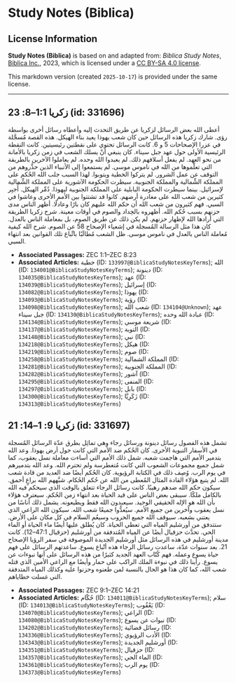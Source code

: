 # Study Notes (Biblica)

## License Information

**Study Notes (Biblica)** is based on and adapted from: _Biblica Study Notes_, [Biblica Inc.](https://www.biblica.com/), 2023, which is licensed under a [CC BY-SA 4.0 license](https://creativecommons.org/licenses/by-sa/4.0/legalcode.en).

This markdown version (created `2025-10-17`) is provided under the same license.



--------------------------------

## زكريا 1:1–8: 23 (id: 331696)

 أعطى الله بعض الرسائل لزكريا عن طريق التحدث إليه وأعطاه رسائل أخرى بواسطة رؤى. شارك زكريا هذه الرسائل حين كان شعب يهوذا يعيد بناء الهيكل. هذه القصة مُسجَّلة في عزرا الإصحاحات 5 و 6\. كانت الرسائل تحتوي على نقطتين رئيسيتين. كانت النقطة الرئيسية الأولى حول عهد جبل سيناء. كان ينبغي أنْ يسلك الشعب في زمن زكريا بالأمانة من نحو العهد. لم يفعل أسلافهم ذلك. لم يعبدوا الله وحده. لم يعاملوا الآخرين بالطريقة التي تعلَّموها من الله في ناموس موسى. لم يستمعوا إلى الأنبياء الذين حذَّروهم من التوقف عن عمل الشرور. لم يتركوا الخطية ويتوبوا. لهذا السبب جلب الله الحُكم على المملكة الشِّمالية والمملكة الجنوبية. سيطرت الحكومة الآشورية على المملكة الشِّمالية لإسرائيل. بينما سيطرت الحكومة البابلية على المملكة الجنوبية ليهوذا. دُمِّر الهيكل. أُجبِر كثيرين من شعب الله على مغادرة أرضهم. كانوا قد تشتتوا بين الأمم الأخرى وعاشوا في السبي. فهم كثيرون من شعب الله أن حكم الله عليهم كان بارًا وعادلًا. أظهر الناس مدى حزنهم بسبب حُكم الله. أظهروه بالحِداد والصوم في أوقات معينة. شرح زكريا الطريقة التي أرادها الله لإظهار حزنهم. لم يكن ذلك عن طريق الصوم، بل بمعاملة الناس بالعدل. كان هذا مثل الرسالة المُسجلة في إشعياء الإصحاح 58 عن الصوم. شرح الله كيفية مُعاملة الناس بالعدل في ناموس موسى. ظل الشعب مُطالَبًا باتِّباع تلك القوانين بعد انتهاء السبي.

* **Associated Passages:** ZEC 1:1–ZEC 8:23
* **Associated Articles:** خطية (ID: `133997@BiblicaStudyNotesKeyTerms`); الله (ID: `134001@BiblicaStudyNotesKeyTerms`); دينونة (ID: `134035@BiblicaStudyNotesKeyTerms`); عهد (ID: `134039@BiblicaStudyNotesKeyTerms`); إسرائيل (ID: `134082@BiblicaStudyNotesKeyTerms`); يهوذا (ID: `134093@BiblicaStudyNotesKeyTerms`); رؤية (ID: `134098@BiblicaStudyNotesKeyTerms`); شعب الله (ID: `134104@Unknown`); عهد جبل سيناء (ID: `134130@BiblicaStudyNotesKeyTerms`); عبادة الله وحده (ID: `134134@BiblicaStudyNotesKeyTerms`); شريعة موسي (ID: `134137@BiblicaStudyNotesKeyTerms`); التوبة (ID: `134148@BiblicaStudyNotesKeyTerms`); نبي (ID: `134218@BiblicaStudyNotesKeyTerms`); هيكل (ID: `134219@BiblicaStudyNotesKeyTerms`); صوم (ID: `134258@BiblicaStudyNotesKeyTerms`); المملكة الشمالية (ID: `134281@BiblicaStudyNotesKeyTerms`); المملكة الجنوبية (ID: `134282@BiblicaStudyNotesKeyTerms`); آشور (ID: `134295@BiblicaStudyNotesKeyTerms`); المنفى (ID: `134297@BiblicaStudyNotesKeyTerms`); بابل (ID: `134300@BiblicaStudyNotesKeyTerms`); زَكَرِيَّا (ID: `134313@BiblicaStudyNotesKeyTerms`)

## زكريا 9: 1–14: 21 (id: 331697)

تشمل هذه الفصول رسائل دينونة ورسائل رجاء وهي تماثِل بطرق عدّة الرسائل المُسجلة في الأسفار النبوية الأخرى. كان الحُكم ضد الأمم التي كانت حول أرض يهوذا. وعد الله بتدمير الأمم التي هاجمت شعبه. شمل ذلك الأمم التي أساءت معاملة نسل يعقوب، كما شمل جميع مجموعات الشعوب التي كانت مُتغطرسة ولم تحترم الله. وعد الله بتدميرهم في يوم الرب. وُصِف ذلك في الكتابة الرؤيوية. كان الحُكم أيضًا ضد العديد من قادة شعب الله. لم يتبع هؤلاء القادة المثال المُعطى من الله عن حُكم الحُكام. شبَّههم الله براعٍ أحمق. سيكون حكم الله ضدهم رهيبًا. كانت رسائل الرجاء تتعلق بالوقت الذي سيحكم فيه الله بالكامل ملكًا. سيبقى بعض الناس على قيد الحياة بعد انتهاء زمن الحُكم. سيعترف هؤلاء بأن الله هو الإله الحقيقي الوحيد. سيعبدون الله فقط ويطيعونه. يشمل ذلك أناسًا من نسل يعقوب وآخرين من جميع الأمم. سيُعدُّوا جميعًا شعب الله. سيكون الله الراعي الذي يعتني بشعبه. سيوقف الله جميع الحروب وسيعُم السلام في كل مكان على الأرض. ستتدفق من أورشليم المياه التي تعطي الحياة. كان يُطلق عليها أيضًا ماء الحياة أو الماء الحي. تحدَّث حزقيال أيضًا عن المياه المُتدفقة من أورشليم (حزقيال 47:1–12\). كانت مدينة أورشليم في هذه الرسائل مثل أورشليم الجديدة الموصوفة في سفر الرؤيا الإصحاح 21\. بعد سنوات عدّة، ساعدت رسائل الرجاء هذه أتْباع يسوع. ساعدتهم الرسائل على فهم حياة يسوع وعمله. فهم كُتّاب العهد الجديد كثيرًا من هذه الرسائل على أنها نبوءات عن يسوع. رأينا ذلك في نبوءة الملك الراكب على حمار وأيضًا مع الراعي الأمين الذي قتله شعب الله، كما كان هذا هو الحال بالنسبة لمن طعنوه وحزنوا عليه وكذلك المياه المتدفقة التي غسلت خطاياهم.

* **Associated Passages:** ZEC 9:1–ZEC 14:21
* **Associated Articles:** حُكّام  (ID: `134011@BiblicaStudyNotesKeyTerms`); سلام (ID: `134013@BiblicaStudyNotesKeyTerms`); يَعْقُوب (ID: `134070@BiblicaStudyNotesKeyTerms`); الراعي (ID: `134080@BiblicaStudyNotesKeyTerms`); نبوات عن يسوع (ID: `134202@BiblicaStudyNotesKeyTerms`); رسائل قضائية (ID: `134336@BiblicaStudyNotesKeyTerms`); الأدب الرؤيوي (ID: `134343@BiblicaStudyNotesKeyTerms`); أورشليم الجديدة (ID: `134351@BiblicaStudyNotesKeyTerms`); حزقيال (ID: `134357@BiblicaStudyNotesKeyTerms`); الماء الحي (ID: `134361@BiblicaStudyNotesKeyTerms`); يوم الرب (ID: `134373@BiblicaStudyNotesKeyTerms`)

